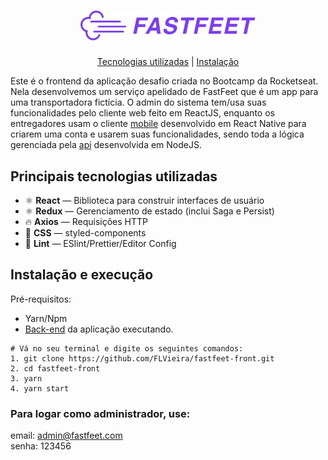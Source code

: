 <h1 align="center">
<img src="logo.png" width="280"/>

<br />

</h1>

<p align="center">
  <a href="#principais-tecnologias-utilizadas">Tecnologias utilizadas</a> |
  <a href="#instalação-e-execução">Instalação</a>
</p>

Este é o frontend da aplicação desafio criada no Bootcamp da Rocketseat. Nela desenvolvemos um serviço apelidado de FastFeet que é um app para uma transportadora fictícia. O admin do sistema tem/usa suas funcionalidades pelo cliente web feito em ReactJS, enquanto os entregadores usam o cliente [mobile](https://github.com/FLVieira/fastfeet-mobile) desenvolvido em React Native para criarem uma conta e usarem suas funcionalidades, sendo toda a lógica gerenciada pela [api](https://github.com/FLVieira/fastfeet-api) desenvolvida em NodeJS.

## Principais tecnologias utilizadas

- ⚛ **React** — Biblioteca para construir interfaces de usuário
- ⚛ **Redux** — Gerenciamento de estado (inclui Saga e Persist)
- 🔥 **Axios** — Requisições HTTP
- 💅 **CSS** — styled-components
- 💖 **Lint** — ESlint/Prettier/Editor Config

## Instalação e execução

Pré-requisitos:

- Yarn/Npm
- [Back-end](https://github.com/FLVieira/fastfeet-api) da aplicação executando.

```
# Vá no seu terminal e digite os seguintes comandos:
1. git clone https://github.com/FLVieira/fastfeet-front.git
2. cd fastfeet-front
3. yarn 
4. yarn start
```
### Para logar como administrador, use: 
email: admin@fastfeet.com <br />
senha: 123456 <br />

